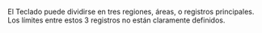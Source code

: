 El Teclado puede dividirse en tres regiones, áreas, o registros principales. Los límites entre estos 3 registros no están claramente definidos.